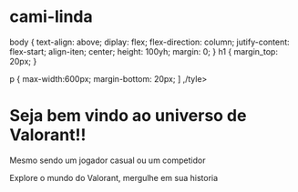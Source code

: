 # cami-linda

<!DOCTYPE html>
<html lang="pt-br">
<meta charset="UTF-8">
</style>
 body {
  text-align: above;
  diplay: flex;
  flex-direction: column;
  jutify-content: flex-start;
  align-iten; center;
  height: 100yh;
  margin: 0;
}
 h1 { 
 margin_top: 20px;
}

 p {
 max-width:600px;
 margin-bottom: 20px;
]
,/tyle>
</head>
<body>
  <h1>Seja bem vindo ao universo de Valorant!!</h1>
   <p> Mesmo sendo um jogador casual ou um competidor</p>
   <p> Explore o mundo do Valorant, mergulhe em sua historia </p>
</body> 
</html>
